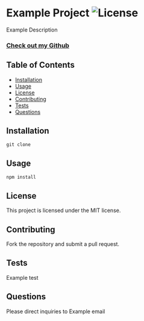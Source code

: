# Example Project ![License](https://img.shields.io/badge/license-MIT-success) 
  Example Description
  ### [Check out my Github](https://github.com/Example)
  ## Table of Contents
  - [Installation](Installation)
  - [Usage](#Usage)
  - [License](#License)
  - [Contributing](#Contributing)
  - [Tests](#Tests)
  - [Questions](#Questions)
  ## Installation
  ```git clone```
  ## Usage
  ```npm install```
  ## License
  This project is licensed under the MIT license.
  ## Contributing
  Fork the repository and submit a pull request.
  ## Tests
  Example test
  ## Questions
  Please direct inquiries to Example email
